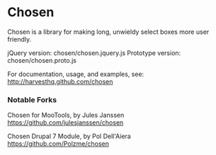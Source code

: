# Chosen

Chosen is a library for making long, unwieldy select boxes more user friendly.

jQuery version: chosen/chosen.jquery.js
Prototype version: chosen/chosen.proto.js

For documentation, usage, and examples, see:
http://harvesthq.github.com/chosen


### Notable Forks

Chosen for MooTools, by Jules Janssen
https://github.com/julesjanssen/chosen

Chosen Drupal 7 Module, by Pol Dell'Aiera
https://github.com/Polzme/chosen
